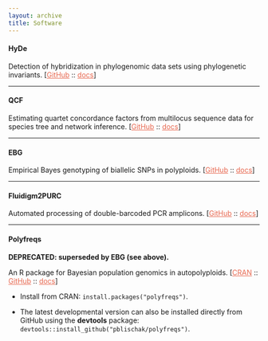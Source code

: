 ```yaml
---
layout: archive
title: Software
---
```


<style>

a {
  color: #e86850;
}

a:hover {
  color: #ffd800;
}

</style>

#### HyDe

Detection of hybridization in phylogenomic data sets using phylogenetic invariants. [<a href="https://github.com/pblischak/HyDe" target="_blank">GitHub</a> :: <a href="http://hybridization-detection.readthedocs.io/" target="_blank">docs</a>]

----

#### QCF

Estimating quartet concordance factors from multilocus sequence data for species
tree and network inference. [<a href="https://github.com/pblischak/QCF" target="_blank">GitHub</a> ::
<a href="http://qcf.readthedocs.io/" target="_blank">docs</a>]

----

#### EBG

Empirical Bayes genotyping of biallelic SNPs in polyploids. [<a href="https://github.com/pblischak/polyploid-genotyping" target="_blank">GitHub</a> ::
<a href="http://pblischak.github.io/polyploid-genotyping" target="_blank">docs</a>]

----

#### Fluidigm2PURC

Automated processing of double-barcoded PCR amplicons. [<a href="https://github.com/pblischak/fluidigm2purc" target="_blank">GitHub</a> :: <a href="http://fluidigm2purc.readthedocs.io/" target="_blank">docs</a>]

----

#### Polyfreqs

**DEPRECATED: superseded by EBG (see above).**

An R package for Bayesian population genomics in autopolyploids.
[<a href="https://cran.r-project.org/package=polyfreqs" target="_blank">CRAN</a> :: <a href="https://github.com/pblischak/polyfreqs" target="_blank">GitHub</a> :: <a href="{{site.url}}/polyfreqs" target="_blank">docs</a>]

- Install from CRAN: `install.packages("polyfreqs")`.

- The latest developmental version can also be installed directly from GitHub using the **devtools** package: `devtools::install_github("pblischak/polyfreqs")`.
